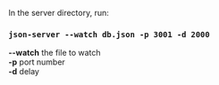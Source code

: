 In the server directory, run:

### `json-server --watch db.json -p 3001 -d 2000`      

**--watch**     the file to watch  
**-p**          port number  
**-d**          delay
